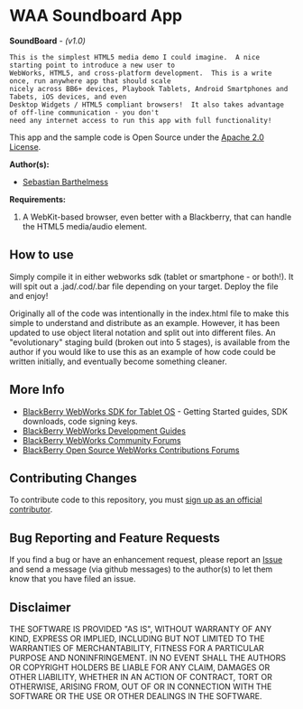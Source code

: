 # WAA Soundboard App

**SoundBoard** - *(v1.0)* 

	This is the simplest HTML5 media demo I could imagine.  A nice starting point to introduce a new user to
	WebWorks, HTML5, and cross-platform development.  This is a write once, run anywhere app that should scale
	nicely across BB6+ devices, Playbook Tablets, Android Smartphones and Tabets, iOS devices, and even 
	Desktop Widgets / HTML5 compliant browsers!  It also takes advantage of off-line communication - you don't
	need any internet access to run this app with full functionality!

This app and the sample code is Open Source under the [Apache 2.0 License](http://www.apache.org/licenses/LICENSE-2.0.html).

**Author(s):**

* [Sebastian Barthelmess](https://github.com/sbarthelmess) 

**Requirements:**

1. A WebKit-based browser, even better with a Blackberry, that can handle the HTML5 media/audio element.

## How to use

Simply compile it in either webworks sdk (tablet or smartphone - or both!).  It will spit out a .jad/.cod/.bar file depending on your target.  Deploy the file and enjoy!


Originally all of the code was intentionally in the index.html file to make this simple to understand and distribute as an example.  However, it has been updated to use object literal notation and split out into different files.  An "evolutionary" staging build (broken out into 5 stages), is available from the author if you would like to use this as an example of how code could be written initially, and eventually become something cleaner.

## More Info

* [BlackBerry WebWorks SDK for Tablet OS](http://us.blackberry.com/developers/tablet/webworks.jsp) - Getting Started guides, SDK downloads, code signing keys.
* [BlackBerry WebWorks Development Guides](http://docs.blackberry.com/en/developers/deliverables/30182/)
* [BlackBerry WebWorks Community Forums](http://supportforums.blackberry.com/t5/Web-and-WebWorks-Development/bd-p/browser_dev)
* [BlackBerry Open Source WebWorks Contributions Forums](http://supportforums.blackberry.com/t5/BlackBerry-WebWorks/bd-p/ww_con)

## Contributing Changes

To contribute code to this repository, you must [sign up as an official contributor](http://blackberry.github.com/howToContribute.html).

## Bug Reporting and Feature Requests

If you find a bug or have an enhancement request, please report an [Issue](https://github.com/blackberry/SoundBoard/issues) and send a message (via github messages) to the author(s) to let them know that you have filed an issue.

## Disclaimer

THE SOFTWARE IS PROVIDED "AS IS", WITHOUT WARRANTY OF ANY KIND, EXPRESS OR IMPLIED, INCLUDING BUT NOT LIMITED TO THE WARRANTIES OF MERCHANTABILITY, FITNESS FOR A PARTICULAR PURPOSE AND NONINFRINGEMENT. IN NO EVENT SHALL THE AUTHORS OR COPYRIGHT HOLDERS BE LIABLE FOR ANY CLAIM, DAMAGES OR OTHER LIABILITY, WHETHER IN AN ACTION OF CONTRACT, TORT OR OTHERWISE, ARISING FROM, OUT OF OR IN CONNECTION WITH THE SOFTWARE OR THE USE OR OTHER DEALINGS IN THE SOFTWARE.
